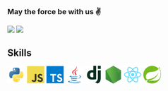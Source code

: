 ### May the force be with us ✌️
<img src="https://github-readme-stats.vercel.app/api/top-langs/?username=fellipe27&layout=compact&theme=transparent&langs_count=5" />
<img src="https://github-readme-stats.vercel.app/api?username=fellipe27&hide=prs&layout=compact&theme=transparent" />

## Skills
<section>
  <img src="https://raw.githubusercontent.com/devicons/devicon/master/icons/python/python-original.svg" style="width: 40px;" />
  <img src="https://raw.githubusercontent.com/devicons/devicon/master/icons/javascript/javascript-original.svg" style="width: 40px;" />
  <img src="https://raw.githubusercontent.com/devicons/devicon/master/icons/typescript/typescript-original.svg" style="width: 40px;" />
  <img src="https://raw.githubusercontent.com/devicons/devicon/master/icons/java/java-original.svg" style="width: 40px;" />

  <img src="https://raw.githubusercontent.com/devicons/devicon/master/icons/django/django-plain.svg" style="width: 40px;" />
  <img src="https://raw.githubusercontent.com/devicons/devicon/1119b9f84c0290e0f0b38982099a2bd027a48bf1/icons/nodejs/nodejs-original.svg" style="width: 40px;" />
  <img src="https://raw.githubusercontent.com/devicons/devicon/master/icons/react/react-original.svg" style="width: 40px;" />
  <img src="https://raw.githubusercontent.com/devicons/devicon/master/icons/spring/spring-original.svg" style="width: 40px;" />
</section>
